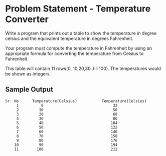 # Problem Statement - Temperature Converter

Write a program that prints out a table to show the temperature in degree celsius and the equivalent temperature in degrees Fahrenheit. 

Your program must compute the temperature in Fahrenheit by using an appropriate formula for converting the temperature from Celsius to Fahrenheit.  

This table will contain 11 rows(0, 10,20,30..till 100). The temperatures would be shown as integers.

## Sample Output

```
Sr. No      Temperature(Celsius)           Temperature(Celsius) 
     1          0                               32                               
     2         10                               50
     3         20                               68
     4         30                               86
     5         40                              104 
     6         50                              122 
     7         60                              140
     8         70                              158
     9         80                              176 
    10         90                              194
    11        100                              212 
```
